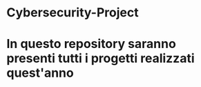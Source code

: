 # Cybersecurity-Project
# In questo repository saranno presenti tutti i progetti realizzati quest'anno 
